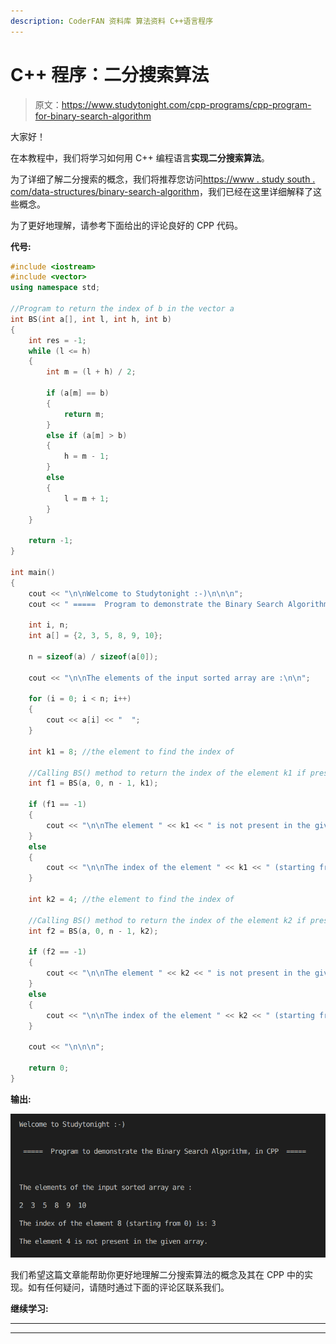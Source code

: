 ```yaml
---
description: CoderFAN 资料库 算法资料 C++语言程序
---
```


# C++ 程序：二分搜索算法

> 原文：<https://www.studytonight.com/cpp-programs/cpp-program-for-binary-search-algorithm>

大家好！

在本教程中，我们将学习如何用 C++ 编程语言**实现二分搜索算法**。

为了详细了解二分搜索的概念，我们将推荐您访问[https://www . study south . com/data-structures/binary-search-algorithm](https://www.studytonight.com/data-structures/binary-search-algorithm)，我们已经在这里详细解释了这些概念。

为了更好地理解，请参考下面给出的评论良好的 CPP 代码。

**代号:**

```cpp
#include <iostream>
#include <vector>
using namespace std;

//Program to return the index of b in the vector a
int BS(int a[], int l, int h, int b)
{
    int res = -1;
    while (l <= h)
    {
        int m = (l + h) / 2;

        if (a[m] == b)
        {
            return m;
        }
        else if (a[m] > b)
        {
            h = m - 1;
        }
        else
        {
            l = m + 1;
        }
    }

    return -1;
}

int main()
{
    cout << "\n\nWelcome to Studytonight :-)\n\n\n";
    cout << " =====  Program to demonstrate the Binary Search Algorithm, in CPP  ===== \n\n";

    int i, n;
    int a[] = {2, 3, 5, 8, 9, 10};

    n = sizeof(a) / sizeof(a[0]);

    cout << "\n\nThe elements of the input sorted array are :\n\n";

    for (i = 0; i < n; i++)
    {
        cout << a[i] << "  ";
    }

    int k1 = 8; //the element to find the index of

    //Calling BS() method to return the index of the element k1 if present, else -1.
    int f1 = BS(a, 0, n - 1, k1);

    if (f1 == -1)
    {
        cout << "\n\nThe element " << k1 << " is not present in the given array. ";
    }
    else
    {
        cout << "\n\nThe index of the element " << k1 << " (starting from 0) is: " << f1;
    }

    int k2 = 4; //the element to find the index of

    //Calling BS() method to return the index of the element k2 if present, else -1.
    int f2 = BS(a, 0, n - 1, k2);

    if (f2 == -1)
    {
        cout << "\n\nThe element " << k2 << " is not present in the given array. ";
    }
    else
    {
        cout << "\n\nThe index of the element " << k2 << " (starting from 0) is: " << f2;
    }

    cout << "\n\n\n";

    return 0;
} 
```

**输出:**

![C++ BS algo ](img/d43a141323b04f66e4b288142c50154f.png)

我们希望这篇文章能帮助你更好地理解二分搜索算法的概念及其在 CPP 中的实现。如有任何疑问，请随时通过下面的评论区联系我们。

**继续学习:**

* * *

* * *